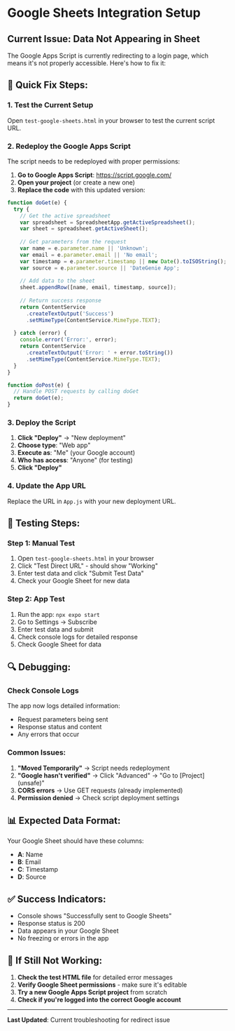 # Google Sheets Integration Setup

## Current Issue: Data Not Appearing in Sheet

The Google Apps Script is currently redirecting to a login page, which means it's not properly accessible. Here's how to fix it:

## 🔧 **Quick Fix Steps:**

### **1. Test the Current Setup**
Open `test-google-sheets.html` in your browser to test the current script URL.

### **2. Redeploy the Google Apps Script**
The script needs to be redeployed with proper permissions:

1. **Go to Google Apps Script**: https://script.google.com/
2. **Open your project** (or create a new one)
3. **Replace the code** with this updated version:

```javascript
function doGet(e) {
  try {
    // Get the active spreadsheet
    var spreadsheet = SpreadsheetApp.getActiveSpreadsheet();
    var sheet = spreadsheet.getActiveSheet();
    
    // Get parameters from the request
    var name = e.parameter.name || 'Unknown';
    var email = e.parameter.email || 'No email';
    var timestamp = e.parameter.timestamp || new Date().toISOString();
    var source = e.parameter.source || 'DateGenie App';
    
    // Add data to the sheet
    sheet.appendRow([name, email, timestamp, source]);
    
    // Return success response
    return ContentService
      .createTextOutput('Success')
      .setMimeType(ContentService.MimeType.TEXT);
      
  } catch (error) {
    console.error('Error:', error);
    return ContentService
      .createTextOutput('Error: ' + error.toString())
      .setMimeType(ContentService.MimeType.TEXT);
  }
}

function doPost(e) {
  // Handle POST requests by calling doGet
  return doGet(e);
}
```

### **3. Deploy the Script**
1. **Click "Deploy"** → "New deployment"
2. **Choose type**: "Web app"
3. **Execute as**: "Me" (your Google account)
4. **Who has access**: "Anyone" (for testing)
5. **Click "Deploy"**

### **4. Update the App URL**
Replace the URL in `App.js` with your new deployment URL.

## 🧪 **Testing Steps:**

### **Step 1: Manual Test**
1. Open `test-google-sheets.html` in your browser
2. Click "Test Direct URL" - should show "Working"
3. Enter test data and click "Submit Test Data"
4. Check your Google Sheet for new data

### **Step 2: App Test**
1. Run the app: `npx expo start`
2. Go to Settings → Subscribe
3. Enter test data and submit
4. Check console logs for detailed response
5. Check Google Sheet for data

## 🔍 **Debugging:**

### **Check Console Logs**
The app now logs detailed information:
- Request parameters being sent
- Response status and content
- Any errors that occur

### **Common Issues:**
1. **"Moved Temporarily"** → Script needs redeployment
2. **"Google hasn't verified"** → Click "Advanced" → "Go to [Project] (unsafe)"
3. **CORS errors** → Use GET requests (already implemented)
4. **Permission denied** → Check script deployment settings

## 📊 **Expected Data Format:**

Your Google Sheet should have these columns:
- **A**: Name
- **B**: Email  
- **C**: Timestamp
- **D**: Source

## ✅ **Success Indicators:**
- Console shows "Successfully sent to Google Sheets"
- Response status is 200
- Data appears in your Google Sheet
- No freezing or errors in the app

## 🚨 **If Still Not Working:**
1. **Check the test HTML file** for detailed error messages
2. **Verify Google Sheet permissions** - make sure it's editable
3. **Try a new Google Apps Script project** from scratch
4. **Check if you're logged into the correct Google account**

---

**Last Updated**: Current troubleshooting for redirect issue 